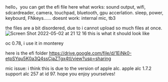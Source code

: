 hello，you can get the efi file here
what works: sound output, wifi, sdcardreader, camera, touchpad, bluetooth, gpu accerlation. sleep, power, keybourd, FNkeys......
doesnt work: internal mic, tb3


the files are a bit disordered, due to i cannot upload so much files at once.
![Screen Shot 2022-05-02 at 21 12 16](https://user-images.githubusercontent.com/103473444/166239379-274fc099-50d0-46f7-8719-1bbb340b6182.png)
this is what it should look like


oc 0.78, i use it in monterey

here is the efi folder
https://drive.google.com/file/d/1EiNk0-etpSYqu5K0a3Q4ssCjaZTgx4tl/view?usp=sharing

mic issue: i think this is due to the version of apple alc. apple alc 1.7.2 support alc 257 at id 97.
hope you enjoy yourselves!
